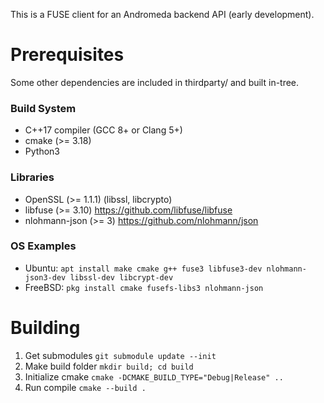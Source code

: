 
This is a FUSE client for an Andromeda backend API (early development).

# Prerequisites

Some other dependencies are included in thirdparty/ and built in-tree.

### Build System

- C++17 compiler (GCC 8+ or Clang 5+)
- cmake (>= 3.18)
- Python3

### Libraries

- OpenSSL (>= 1.1.1) (libssl, libcrypto)
- libfuse (>= 3.10) https://github.com/libfuse/libfuse
- nlohmann-json (>= 3) https://github.com/nlohmann/json

### OS Examples

- Ubuntu: `apt install make cmake g++ fuse3 libfuse3-dev nlohmann-json3-dev libssl-dev libcrypt-dev`
- FreeBSD: `pkg install cmake fusefs-libs3 nlohmann-json`

# Building

1. Get submodules `git submodule update --init`
2. Make build folder `mkdir build; cd build`
3. Initialize cmake `cmake -DCMAKE_BUILD_TYPE="Debug|Release" ..`
4. Run compile `cmake --build .`

